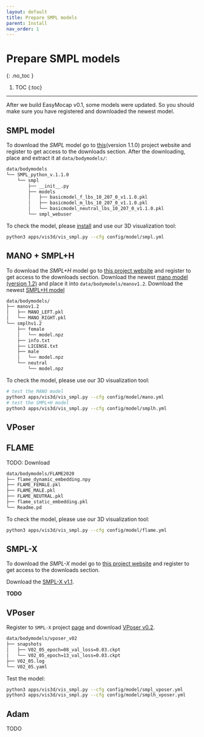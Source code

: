 ```yaml
---
layout: default
title: Prepare SMPL models
parent: Install
nav_order: 1
---
```



# Prepare SMPL models

{: .no_toc }

1. TOC
{:toc}
---

After we build EasyMocap v0.1, some models were updated. So you should make sure you have registered and downloaded the newest model.

## SMPL model

To download the *SMPL* model go to [this](http://smpl.is.tue.mpg.de)(version 1.1.0) project website and register to get access to the downloads section. After the downloading, place and extract it at `data/bodymodels/`:

```bash
data/bodymodels
└── SMPL_python_v.1.1.0
    └── smpl
        ├── __init__.py
        ├── models
        │   ├── basicmodel_f_lbs_10_207_0_v1.1.0.pkl
        │   ├── basicmodel_m_lbs_10_207_0_v1.1.0.pkl
        │   └── basicmodel_neutral_lbs_10_207_0_v1.1.0.pkl
        └── smpl_webuser
```

To check the model, please [install](install_vis3d.md) and use our 3D visualization tool:

```bash
python3 apps/vis3d/vis_smpl.py --cfg config/model/smpl.yml
```

## MANO + SMPL+H

To download the *SMPL+H* model go to [this project website](http://mano.is.tue.mpg.de) and register to get access to the downloads section. Download the newest [mano model (version 1.2)](https://psfiles.is.tuebingen.mpg.de/downloads/mano/mano_v1_2-zip) and place it into `data/bodymodels/manov1.2`. Download the newest [SMPL+H model](https://psfiles.is.tuebingen.mpg.de/downloads/mano/smplh-tar-xz)

```bash
data/bodymodels/
├── manov1.2
│   ├── MANO_LEFT.pkl
│   └── MANO_RIGHT.pkl
└── smplhv1.2
    ├── female
    │   └── model.npz
    ├── info.txt
    ├── LICENSE.txt
    ├── male
    │   └── model.npz
    └── neutral
        └── model.npz
```

To check the model, please use our 3D visualization tool:

```bash
# test the MANO model
python3 apps/vis3d/vis_smpl.py --cfg config/model/mano.yml
# test the SMPL+H model
python3 apps/vis3d/vis_smpl.py --cfg config/model/smplh.yml
```

## VPoser

## FLAME

TODO: Download

```bash
data/bodymodels/FLAME2020
├── flame_dynamic_embedding.npy
├── FLAME_FEMALE.pkl
├── FLAME_MALE.pkl
├── FLAME_NEUTRAL.pkl
├── flame_static_embedding.pkl
└── Readme.pd
```

To check the model, please use our 3D visualization tool:

```bash
python3 apps/vis3d/vis_smpl.py --cfg config/model/flame.yml
```

## SMPL-X

To download the *SMPL-X* model go to [this project website](https://smpl-x.is.tue.mpg.de) and register to get access to the downloads section. 

Download the [SMPL-X v1.1](https://download.is.tue.mpg.de/download.php?domain=smplx&sfile=models_smplx_v1_1.zip).

**TODO**

## VPoser

Register to `SMPL-X` project [page](https://smpl-x.is.tue.mpg.de) and download [VPoser v0.2](https://download.is.tue.mpg.de/download.php?domain=smplx&sfile=V02_05.zip).

```bash
data/bodymodels/vposer_v02
├── snapshots
│   ├── V02_05_epoch=08_val_loss=0.03.ckpt
│   └── V02_05_epoch=13_val_loss=0.03.ckpt
├── V02_05.log
└── V02_05.yaml
```

Test the model:

```bash
python3 apps/vis3d/vis_smpl.py --cfg config/model/smpl_vposer.yml
python3 apps/vis3d/vis_smpl.py --cfg config/model/smplh_vposer.yml
```

## Adam

TODO